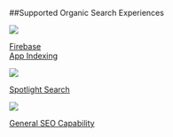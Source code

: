 ##Supported Organic Search Experiences

<div class="nav-wrap flex-wrap">
  <a href="/ko/organic-search/firebase/">
    <img src="../../../_assets/img/pages/organic-search/firebase.png" />
    <p>Firebase<br/>App Indexing</p>
  </a>
  <a href="/ko/organic-search/spotlight/">
    <img src="../../../_assets/img/pages/organic-search/ios.png" />
    <p>Spotlight Search</p>
  </a>
  <a href="/ko/organic-search/branch-seo/">
    <img src="../../../_assets/img/pages/organic-search/seo.png" />
    <p>General SEO Capability</p>
  </a>
</div>
